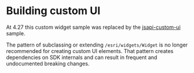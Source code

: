 # Building custom UI

At 4.27 this custom widget sample was replaced by the [jsapi-custom-ui](../jsapi-custom-ui/) sample.

The pattern of subclassing or extending `/esri/widgets/Widget` is no longer recommended for creating custom UI elements. That pattern creates dependencies on SDK internals and can result in frequent and undocumented breaking changes. 

